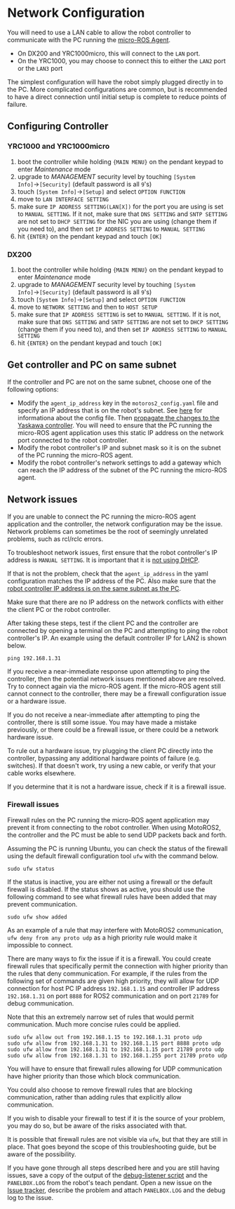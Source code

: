 ﻿<!--
SPDX-FileCopyrightText: 2023, Yaskawa America, Inc.
SPDX-FileCopyrightText: 2023, Delft University of Technology

SPDX-License-Identifier: CC-BY-SA-4.0
-->

# Network Configuration

You will need to use a LAN cable to allow the robot controller to communicate with the PC running the [micro-ROS Agent](../README.md#the-micro-ros-agent).

- On DX200 and YRC1000micro, this will connect to the `LAN` port.
- On the YRC1000, you may choose to connect this to either the `LAN2` port or the `LAN3` port

The simplest configuration will have the robot simply plugged directly in to the PC.
More complicated configurations are common, but is recommended to have a direct connection until initial setup is complete to reduce points of failure.

## Configuring Controller

### YRC1000 and YRC1000micro

1. boot the controller while holding `{MAIN MENU}` on the pendant keypad to enter *Maintenance* mode
1. upgrade to *MANAGEMENT* security level by touching `[System Info]`→`[Security]` (default password is all `9`'s)
1. touch `[System Info]`→`[Setup]` and select `OPTION FUNCTION`
1. move to `LAN INTERFACE SETTING`
1. make sure `IP ADDRESS SETTING(LAN[X])` for the port you are using is set to `MANUAL SETTING`. If it not, make sure that `DNS SETTING` and `SNTP SETTING` are not set to `DHCP SETTING` for the NIC you are using (change them if you need to), and then set `IP ADDRESS SETTING` to `MANUAL SETTING`
1. hit `{ENTER}` on the pendant keypad and touch `[OK]`

### DX200

1. boot the controller while holding `{MAIN MENU}` on the pendant keypad to enter *Maintenance* mode
1. upgrade to *MANAGEMENT* security level by touching `[System Info]`→`[Security]` (default password is all `9`'s)
1. touch `[System Info]`→`[Setup]` and select `OPTION FUNCTION`
1. move to `NETWORK SETTING` and then to `HOST SETUP`
1. make sure that `IP ADDRESS SETTING` is set to `MANUAL SETTING`. If it is not, make sure that `DNS SETTING` and `SNTP SETTING` are not set to `DHCP SETTING` (change them if you need to), and then set `IP ADDRESS SETTING` to `MANUAL SETTING`
1. hit `{ENTER}` on the pendant keypad and touch `[OK]`

## Get controller and PC on same subnet

If the controller and PC are not on the same subnet, choose one of the following options:

- Modify the `agent_ip_address` key in the `motoros2_config.yaml` file and specify an IP address that is on the robot's subnet. See [here](../README.md#configuration-file) for informationa about the config file. Then [propagate the changes to the Yaskawa controller](../README.md#updating-the-configuration). You will need to ensure that the PC running the micro-ROS agent application uses this static IP address on the network port connected to the robot controller.
- Modify the robot controller's IP and subnet mask so it is on the subnet of the PC running the micro-ROS agent.
- Modify the robot controller's network settings to add a gateway which can reach the IP address of the subnet of the PC running the micro-ROS agent.

## Network issues

If you are unable to connect the PC running the micro-ROS agent application and the controller, the network configuration may be the issue.
Network problems can sometimes be the root of seemingly unrelated problems, such as rcl/rclc errors.

To troubleshoot network issues, first ensure that the robot controller's IP address is `MANUAL SETTING`.
It is important that it is [not using DHCP](#network-configuration).

If that is not the problem, check that the `agent_ip_address` in the yaml configuration matches the IP address of the PC.
Also make sure that the [robot controller IP address is on the same subnet as the PC](#get-controller-and-pc-on-same-subnet).

Make sure that there are no IP address on the network conflicts with either the client PC or the robot controller.

After taking these steps, test if the client PC and the controller are connected by opening a terminal on the PC and attempting to ping the robot controller's IP.
An example using the default controller IP for LAN2 is shown below.

```shell
ping 192.168.1.31
```

If you receive a near-immediate response upon attempting to ping the controller, then the potential network issues mentioned above are resolved.
Try to connect again via the micro-ROS agent. If the micro-ROS agent still cannot connect to the controller, there may be a firewall configuration issue or a hardware issue.

If you do not receive a near-immediate after attempting to ping the controller, there is still some issue.
You may have made a mistake previously, or there could be a firewall issue, or there could be a network hardware issue.

To rule out a hardware issue, try plugging the client PC directly into the controller, bypassing any additional hardware points of failure (e.g. switches).
If that doesn't work, try using a new cable, or verify that your cable works elsewhere.

If you determine that it is not a hardware issue, check if it is a firewall issue.

### Firewall issues

Firewall rules on the PC running the micro-ROS agent application may prevent it from connecting to the robot controller.
When using MotoROS2, the controller and the PC must be able to send UDP packets back and forth.

Assuming the PC is running Ubuntu, you can check the status of the firewall using the default firewall configuration tool `ufw` with the command below.

```shell
sudo ufw status
```

If the status is inactive, you are either not using a firewall or the default firewall is disabled.
If the status shows as active, you should use the following command to see what firewall rules have been added that may prevent communication.

```shell
sudo ufw show added
```

As an example of a rule that may interfere with MotoROS2 communication, `ufw deny from any proto udp` as a high priority rule would make it impossible to connect.

There are many ways to fix the issue if it is a firewall.
You could create firewall rules that specifically permit the connection with higher priority than the rules that deny communication.
For example, if the rules from the following set of commands are given high priority, they will allow for UDP connection for host PC IP address `192.168.1.15` and controller IP address `192.168.1.31` on port `8888` for ROS2 communication and on port `21789` for debug communication.

Note that this an extremely narrow set of rules that would permit communication. Much more concise rules could be applied.

```shell
sudo ufw allow out from 192.168.1.15 to 192.168.1.31 proto udp
sudo ufw allow from 192.168.1.31 to 192.168.1.15 port 8888 proto udp
sudo ufw allow from 192.168.1.31 to 192.168.1.15 port 21789 proto udp
sudo ufw allow from 192.168.1.31 to 192.168.1.255 port 21789 proto udp
```

You will have to ensure that firewall rules allowing for UDP communication have higher priority than those which block communication.

You could also choose to remove firewall rules that are blocking communication, rather than adding rules that explicitly allow communication.

If you wish to disable your firewall to test if it is the source of your problem, you may do so, but be aware of the risks associated with that.

It is possible that firewall rules are not visible via `ufw`, but that they are still in place.
That goes beyond the scope of this troubleshooting guide, but be aware of the possibility.

If you have gone through all steps described here and you are still having issues, save a copy of the output of the [debug-listener script](troubleshooting.md#debug-log-client) and the `PANELBOX.LOG` from the robot's teach pendant.
Open a new issue on the [Issue tracker](https://github.com/yaskawa-global/motoros2/issues), describe the problem and attach `PANELBOX.LOG` and the debug log to the issue.
